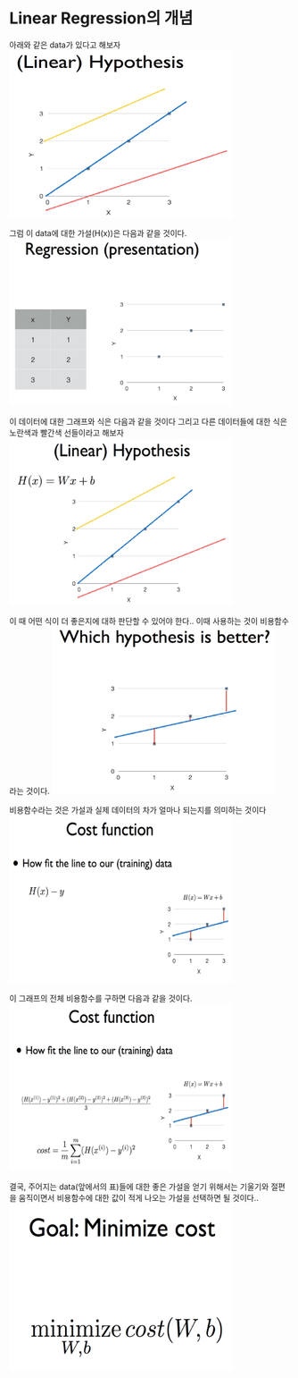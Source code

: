 
# Linear Regression의 개념

아래와 같은 data가 있다고 해보자
<left><img src="image/hypothesis.png" width="400" height="300"></left>

그럼 이 data에 대한 가설(H(x))은 다음과 같을 것이다.
<left><img src="image/regression_data.png" width="400" height="300"></left>

이 데이터에 대한 그래프와 식은 다음과 같을 것이다
그리고 다른 데이터들에 대한 식은 노란색과 빨간색 선들이라고 해보자
<left><img src="image/regression_data_equation.png" width="400" height="300"></left>

이 때 어떤 식이 더 좋은지에 대하 판단할 수 있어야 한다..
이때 사용하는 것이 비용함수라는 것이다.
<left><img src="image/regression_data_which hypothesis is better.png" width="400" height="300"></left>

비용함수라는 것은 가설과 실제 데이터의 차가 얼마나 되는지를 의미하는 것이다
<left><img src="image/cost_function.png" width="400" height="300"></left>

이 그래프의 전체 비용함수를 구하면 다음과 같을 것이다.
<left><img src="image/cost_function_sum.png" width="400" height="300"></left>

결국, 주어지는 data(앞에서의 표)들에 대한 좋은 가설을 얻기 위해서는 기울기와 절편을 움직이면서 비용함수에 대한 값이 적게 나오는 가설을 선택하면 될 것이다..
<left><img src="image/regressin_goal.png" width="400" height="300"></left>
